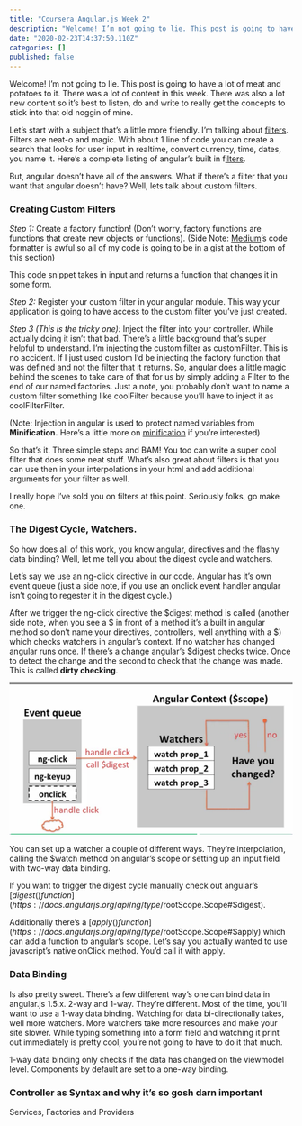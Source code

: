 ```yaml
---
title: "Coursera Angular.js Week 2"
description: "Welcome! I’m not going to lie. This post is going to have a lot of meat and potatoes to it. There was a lot of content in this week. There…"
date: "2020-02-23T14:37:50.110Z"
categories: []
published: false
---
```


  

Welcome! I’m not going to lie. This post is going to have a lot of meat and potatoes to it. There was a lot of content in this week. There was also a lot new content so it’s best to listen, do and write to really get the concepts to stick into that old noggin of mine. 

Let’s start with a subject that’s a little more friendly. I’m talking about [filters](https://docs.angularjs.org/api/ng/filter/filter). Filters are neat-o and magic. With about 1 line of code you can create a search that looks for user input in realtime, convert currency, time, dates, you name it. Here’s a complete listing of angular’s built in f[ilters](https://docs.angularjs.org/api/ng/filter).

But, angular doesn’t have all of the answers. What if there’s a filter that you want that angular doesn’t have? Well, lets talk about custom filters.

### Creating Custom Filters

_Step 1:_ Create a factory function! (Don’t worry, factory functions are functions that create new objects or functions). (Side Note: [Medium](https://medium.com/u/504c7870fdb6)’s code formatter is awful so all of my code is going to be in a gist at the bottom of this section)

This code snippet takes in input and returns a function that changes it in some form.

_Step 2:_ Register your custom filter in your angular module. This way your application is going to have access to the custom filter you’ve just created.

_Step 3 (This is the tricky one):_ Inject the filter into your controller. While actually doing it isn’t that bad. There’s a little background that’s super helpful to understand. I’m injecting the custom filter as customFilter. This is no accident. If I just used custom I’d be injecting the factory function that was defined and not the filter that it returns. So, angular does a little magic behind the scenes to take care of that for us by simply adding a Filter to the end of our named factories. Just a note, you probably don’t want to name a custom filter something like coolFilter because you’ll have to inject it as coolFilterFilter.

(Note: Injection in angular is used to protect named variables from **Minification.** Here’s a little more on [minification](https://scotch.io/tutorials/declaring-angularjs-modules-for-minification) if you’re interested)

So that’s it. Three simple steps and BAM! You too can write a super cool filter that does some neat stuff. What’s also great about filters is that you can use then in your interpolations in your html and add additional arguments for your filter as well.

I really hope I’ve sold you on filters at this point. Seriously folks, go make one.

### The Digest Cycle, Watchers.

So how does all of this work, you know angular, directives and the flashy data binding? Well, let me tell you about the digest cycle and watchers.

Let’s say we use an ng-click directive in our code. Angular has it’s own event queue (just a side note, if you use an onclick event handler angular isn’t going to regester it in the digest cycle.)

After we trigger the ng-click directive the $digest method is called (another side note, when you see a $ in front of a method it’s a built in angular method so don’t name your directives, controllers, well anything with a $) which checks watchers in angular’s context. If no watcher has changed angular runs once. If there’s a change angular’s $digest checks twice. Once to detect the change and the second to check that the change was made. This is called **dirty checking**.

![](./asset-1.png)

You can set up a watcher a couple of different ways. They’re interpolation, calling the $watch method on angular’s scope or setting up an input field with two-way data binding.

If you want to trigger the digest cycle manually check out angular’s [$digest() function](https://docs.angularjs.org/api/ng/type/$rootScope.Scope#$digest).

Additionally there’s a [$apply() function](https://docs.angularjs.org/api/ng/type/$rootScope.Scope#$apply) which can add a function to angular’s scope. Let’s say you actually wanted to use javascript’s native onClick method. You’d call it with apply.

### **Data Binding**

Is also pretty sweet. There’s a few different way’s one can bind data in angular.js 1.5.x. 2-way and 1-way. They’re different. Most of the time, you’ll want to use a 1-way data binding. Watching for data bi-directionally takes, well more watchers. More watchers take more resources and make your site slower. While typing something into a form field and watching it print out immediately is pretty cool, you’re not going to have to do it that much.

  

1-way data binding only checks if the data has changed on the viewmodel level. Components by default are set to a one-way binding.

### Controller as Syntax and why it’s so gosh darn important

Services, Factories and Providers
